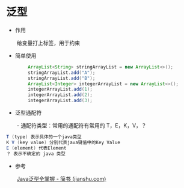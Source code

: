 # 泛型

- 作用

&ensp;&ensp;&ensp;&ensp;给变量打上标签，用于约束

- 简单使用

```java
        ArrayList<String> stringArrayList = new ArrayList<>();
        stringArrayList.add("A");
        stringArrayList.add("B");
        ArrayList<Integer> integerArrayList = new ArrayList<>();
        integerArrayList.add(1);
        integerArrayList.add(2);
        integerArrayList.add(3);
```


- 泛型通配符

&ensp;&ensp;&ensp;&ensp;- 通配符类型：常用的通配符有常用的 T，E，K，V，？

```java
T (type) 表示具体的一个java类型
K V (key value) 分别代表java键值中的Key Value
E (element) 代表Element
？ 表示不确定的 java 类型
```


- 参考

&ensp;&ensp;&ensp;&ensp;[Java泛型全掌握 - 简书 (jianshu.com)](https://www.jianshu.com/p/c29d06f4c050)


